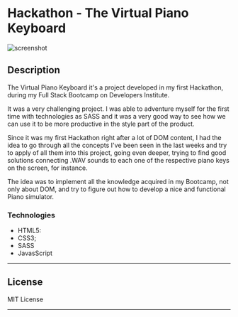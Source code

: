 # Hackathon - The Virtual Piano Keyboard

![screenshot](https://user-images.githubusercontent.com/63374582/117507140-5ec3b380-af8f-11eb-817f-111aa3c92ed2.png)

## Description

The Virtual Piano Keyboard it's a project developed in my first Hackathon, during my Full Stack Bootcamp on Developers Institute.

It was a very challenging project. I was able to adventure myself for the first time with technologies as SASS and it was a very good way to see how we can use it to be more productive in the style part of the product.

Since it was my first Hackathon right after a lot of DOM content, I had the idea to go through all the concepts I've been seen in the last weeks and try to apply of all them into this project, going even deeper, trying to find good solutions connecting .WAV sounds to each one of the respective piano keys on the screen, for instance.

The idea was to implement all the knowledge acquired in my Bootcamp, not only about DOM, and try to figure out how to develop a nice and functional Piano simulator.

### Technologies

- HTML5:
- CSS3;
- SASS
- JavasScript

---

## License

MIT License

---
